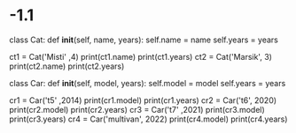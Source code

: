 # -1.1
class Cat:
    def __init__(self, name, years):
        self.name = name
        self.years = years

ct1 = Cat('Misti' ,4)
print(ct1.name)
print(ct1.years)
ct2 = Cat('Marsik', 3)
print(ct2.name)
print(ct2.years)







class Car:
    def __init__(self, model, years):
        self.model = model
        self.years = years

cr1 = Car('t5' ,2014)
print(cr1.model)
print(cr1.years)
cr2 = Car('t6', 2020)
print(cr2.model)
print(cr2.years)
cr3 = Car('t7' ,2021)
print(cr3.model)
print(cr3.years)
cr4 = Car('multivan', 2022)
print(cr4.model)
print(cr4.years)

